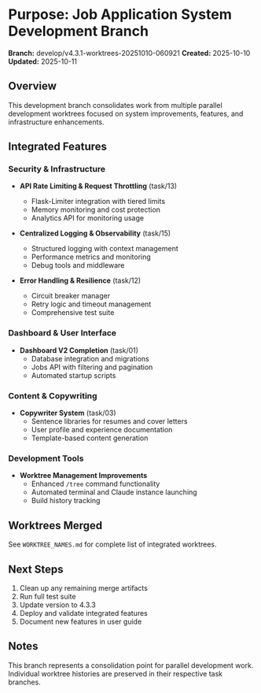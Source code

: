 # Purpose: Job Application System Development Branch

**Branch:** develop/v4.3.1-worktrees-20251010-060921
**Created:** 2025-10-10
**Updated:** 2025-10-11

## Overview

This development branch consolidates work from multiple parallel development worktrees focused on system improvements, features, and infrastructure enhancements.

## Integrated Features

### Security & Infrastructure
- **API Rate Limiting & Request Throttling** (task/13)
  - Flask-Limiter integration with tiered limits
  - Memory monitoring and cost protection
  - Analytics API for monitoring usage

- **Centralized Logging & Observability** (task/15)
  - Structured logging with context management
  - Performance metrics and monitoring
  - Debug tools and middleware

- **Error Handling & Resilience** (task/12)
  - Circuit breaker manager
  - Retry logic and timeout management
  - Comprehensive test suite

### Dashboard & User Interface
- **Dashboard V2 Completion** (task/01)
  - Database integration and migrations
  - Jobs API with filtering and pagination
  - Automated startup scripts

### Content & Copywriting
- **Copywriter System** (task/03)
  - Sentence libraries for resumes and cover letters
  - User profile and experience documentation
  - Template-based content generation

### Development Tools
- **Worktree Management Improvements**
  - Enhanced `/tree` command functionality
  - Automated terminal and Claude instance launching
  - Build history tracking

## Worktrees Merged

See `WORKTREE_NAMES.md` for complete list of integrated worktrees.

## Next Steps

1. Clean up any remaining merge artifacts
2. Run full test suite
3. Update version to 4.3.3
4. Deploy and validate integrated features
5. Document new features in user guide

## Notes

This branch represents a consolidation point for parallel development work. Individual worktree histories are preserved in their respective task branches.

